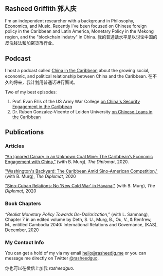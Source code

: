 ## Rasheed Griffith 郭人庆 

I'm an independent researcher with a background in Philosophy, Economics, and Music. Recently I've been focused on Chinese foreign policy in the Caribbean and Latin America, Monetary Policy in the Mekong region, and the "blockchain indutry" in China. 我的普通话水平足以讨论中国的反洗钱法和加密货币行业。

## Podcast 
I host a podcast called [China in the Caribbean](https://podcasts.apple.com/ca/podcast/china-in-the-caribbean/id1537137302) about the growing social, economic, and political relationship between China and the Caribbean. 在不久的将来，我计划用普通话进行面试。

Two of my best episodes:
1. Prof. Evan Ellis of the US Army War College [on China's Security Engagement in the Caribbean](https://chinacaribbean.buzzsprout.com/1307554/7440328-china-s-security-engagement-in-the-caribbean)
2. Dr. Ruben Gonzalez-Vicente of Leiden University [on Chinese Loans in the Caribbean](https://chinacaribbean.buzzsprout.com/1307554/7215163-debt-and-discontent-chinese-loans-in-the-caribbean)

## Publications

### Articles

[“An Ignored Canary in an Unknown Coal Mine: The Caribbean’s Economic Engagement with China,”](https://thediplomat.com/2020/12/an-ignored-canary-in-an-unknown-coal-mine-the-caribbeans-economic-engagement-with-china/)  (with B. Murg), _The Diplomat_, 2020. 

["Washington's Backyard: The Caribbean Amid Sino-American Competition,"](https://thediplomat.com/2020/12/washingtons-backyard-the-caribbean-amid-sino-american-competition/) (with B. Murg), _The Diplomat_, 2020

["Sino-Cuban Relations: No 'New Cold War' in Havana,"](https://thediplomat.com/2020/12/washingtons-backyard-the-caribbean-amid-sino-american-competition/) (with B. Murg), _The Diplomat_, 2020
 
### Book Chapters

_“Realist Monetary Policy Towards De-Dollarization,”_ (with L. Samnang), Chapter 7 in an edited volume by Deth, S. U., Murg, B., Ou, V., & Renfrew, M., entitled Cambodia 2040: International Relations and Governance, (KAS), December, 2020

### My Contact Info

You can get a hold of my via my email hello@rasheedjg.me or you can message me directly on Twitter [@rasheedguo](https://twitter.com/rasheedguo).

你也可以在微信上加我 _rasheedguo_.
